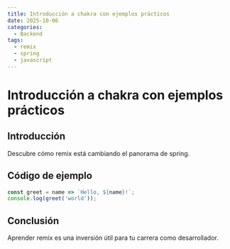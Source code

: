 ```yaml
---
title: Introducción a chakra con ejemplos prácticos
date: 2025-10-06
categories:
  - Backend
tags:
  - remix
  - spring
  - javascript
---
```


# Introducción a chakra con ejemplos prácticos

## Introducción

Descubre cómo remix está cambiando el panorama de spring.

## Código de ejemplo

```javascript
const greet = name => `Hello, ${name}!`;
console.log(greet('world'));
```

## Conclusión

Aprender remix es una inversión útil para tu carrera como desarrollador.